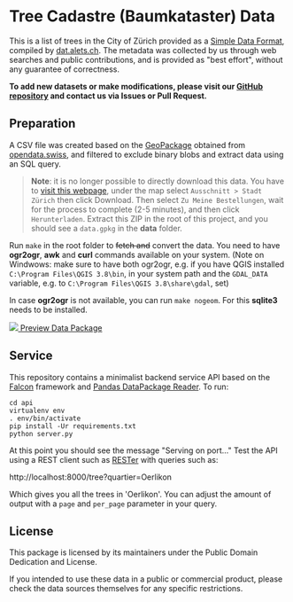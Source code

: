 # Tree Cadastre (Baumkataster) Data

This is a list of trees in the City of Zürich provided as a [Simple Data Format](http://dataprotocols.readthedocs.io/en/latest/simple-data-format.html), compiled by [dat.alets.ch](https://dat.alets.ch). The metadata was collected by us through web searches and public contributions, and is provided as "best effort", without any guarantee of correctness.

**To add new datasets or make modifications, please visit our [GitHub repository](https://github.com/schoolofdata-ch/baumkataster-data) and contact us via Issues or Pull Request.**

## Preparation

A CSV file was created based on the [GeoPackage](https://www.stadt-zuerich.ch/portal/de/index/ogd/werkstatt/gpkg.html) obtained from [opendata.swiss](https://opendata.swiss/de/dataset/baumkataster-der-stadt-zurich), and filtered to exclude binary blobs and extract data using an SQL query.

> **Note**: it is no longer possible to directly download this data. You have to [visit this webpage](https://www.stadt-zuerich.ch/geodaten/download/Baumkataster?format=10005), under the map select `Ausschnitt > Stadt Zürich` then click Download. Then select `Zu Meine Bestellungen`, wait for the process to complete (2-5 minutes), and then click `Herunterladen`. Extract this ZIP in the root of this project, and you should see a `data.gpkg` in the **data** folder.

Run `make` in the root folder to ~~fetch and~~ convert the data. You need to have **ogr2ogr**, **awk** and **curl** commands available on your system. (Note on Windwows: make sure to have both ogr2ogr, e.g. if you have QGIS installed `C:\Program Files\QGIS 3.8\bin`, in your system path and the `GDAL_DATA` variable, e.g. to `C:\Program Files\QGIS 3.8\share\gdal`, set)

In case **ogr2ogr** is not available, you can run `make nogeom`. For this **sqlite3** needs to be installed.

[![](https://assets.okfn.org/p/data/img/logo.png) Preview Data Package](https://data.okfn.org/tools/view?url=https%3A%2F%2Fraw.githubusercontent.com%2Floleg%2Fbaumkataster-data%2Fmaster%2Fdatapackage.json)

## Service

This repository contains a minimalist backend service API based on the [Falcon](http://falconframework.org/) framework and [Pandas DataPackage Reader](https://github.com/rgieseke/pandas-datapackage-reader). To run:

```
cd api
virtualenv env
. env/bin/activate
pip install -Ur requirements.txt
python server.py
```

At this point you should see the message "Serving on port..." Test the API using a REST client such as [RESTer](https://github.com/frigus02/RESTer) with queries such as:

http://localhost:8000/tree?quartier=Oerlikon

Which gives you all the trees in 'Oerlikon'. You can adjust the amount of output with a `page` and `per_page` parameter in your query.

## License

This package is licensed by its maintainers under the Public Domain Dedication
and License.

If you intended to use these data in a public or commercial product, please
check the data sources themselves for any specific restrictions.
